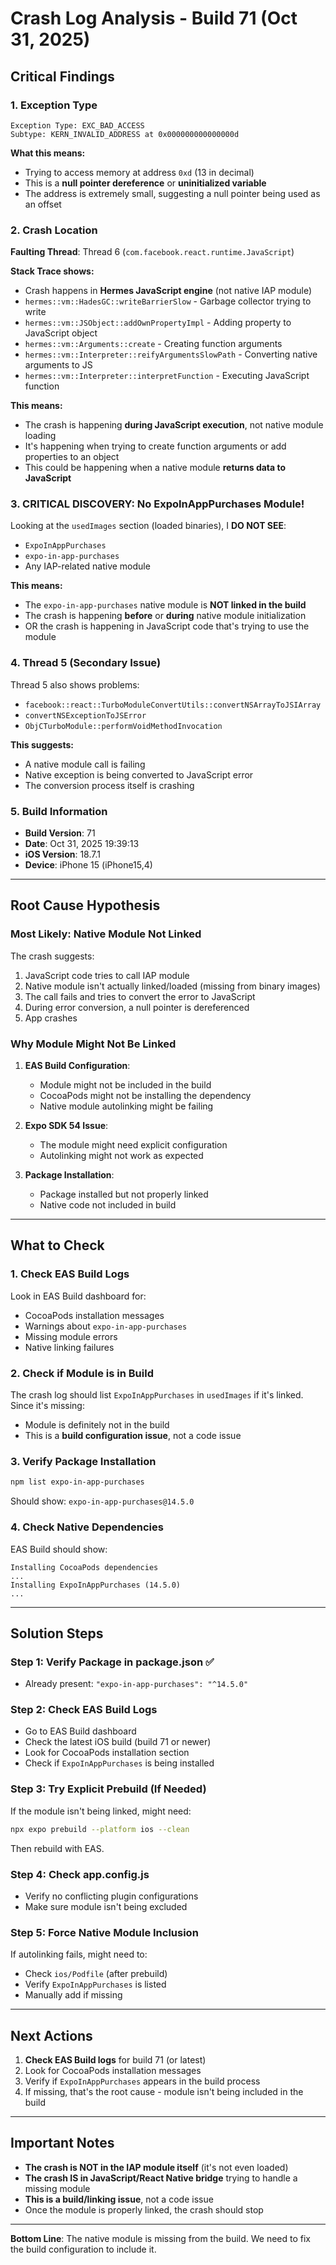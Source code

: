# Crash Log Analysis - Build 71 (Oct 31, 2025)

## Critical Findings

### 1. Exception Type
```
Exception Type: EXC_BAD_ACCESS
Subtype: KERN_INVALID_ADDRESS at 0x000000000000000d
```

**What this means:**
- Trying to access memory at address `0xd` (13 in decimal)
- This is a **null pointer dereference** or **uninitialized variable**
- The address is extremely small, suggesting a null pointer being used as an offset

### 2. Crash Location
**Faulting Thread**: Thread 6 (`com.facebook.react.runtime.JavaScript`)

**Stack Trace shows:**
- Crash happens in **Hermes JavaScript engine** (not native IAP module)
- `hermes::vm::HadesGC::writeBarrierSlow` - Garbage collector trying to write
- `hermes::vm::JSObject::addOwnPropertyImpl` - Adding property to JavaScript object
- `hermes::vm::Arguments::create` - Creating function arguments
- `hermes::vm::Interpreter::reifyArgumentsSlowPath` - Converting native arguments to JS
- `hermes::vm::Interpreter::interpretFunction` - Executing JavaScript function

**This means:**
- The crash is happening **during JavaScript execution**, not native module loading
- It's happening when trying to create function arguments or add properties to an object
- This could be happening when a native module **returns data to JavaScript**

### 3. CRITICAL DISCOVERY: No ExpoInAppPurchases Module!

Looking at the `usedImages` section (loaded binaries), I **DO NOT SEE**:
- `ExpoInAppPurchases`
- `expo-in-app-purchases`
- Any IAP-related native module

**This means:**
- The `expo-in-app-purchases` native module is **NOT linked in the build**
- The crash is happening **before** or **during** native module initialization
- OR the crash is happening in JavaScript code that's trying to use the module

### 4. Thread 5 (Secondary Issue)
Thread 5 also shows problems:
- `facebook::react::TurboModuleConvertUtils::convertNSArrayToJSIArray`
- `convertNSExceptionToJSError`
- `ObjCTurboModule::performVoidMethodInvocation`

**This suggests:**
- A native module call is failing
- Native exception is being converted to JavaScript error
- The conversion process itself is crashing

### 5. Build Information
- **Build Version**: 71
- **Date**: Oct 31, 2025 19:39:13
- **iOS Version**: 18.7.1
- **Device**: iPhone 15 (iPhone15,4)

---

## Root Cause Hypothesis

### Most Likely: Native Module Not Linked

The crash suggests:
1. JavaScript code tries to call IAP module
2. Native module isn't actually linked/loaded (missing from binary images)
3. The call fails and tries to convert the error to JavaScript
4. During error conversion, a null pointer is dereferenced
5. App crashes

### Why Module Might Not Be Linked

1. **EAS Build Configuration**:
   - Module might not be included in the build
   - CocoaPods might not be installing the dependency
   - Native module autolinking might be failing

2. **Expo SDK 54 Issue**:
   - The module might need explicit configuration
   - Autolinking might not work as expected

3. **Package Installation**:
   - Package installed but not properly linked
   - Native code not included in build

---

## What to Check

### 1. Check EAS Build Logs

Look in EAS Build dashboard for:
- CocoaPods installation messages
- Warnings about `expo-in-app-purchases`
- Missing module errors
- Native linking failures

### 2. Check if Module is in Build

The crash log should list `ExpoInAppPurchases` in `usedImages` if it's linked. Since it's missing:
- Module is definitely not in the build
- This is a **build configuration issue**, not a code issue

### 3. Verify Package Installation

```bash
npm list expo-in-app-purchases
```

Should show: `expo-in-app-purchases@14.5.0`

### 4. Check Native Dependencies

EAS Build should show:
```
Installing CocoaPods dependencies
...
Installing ExpoInAppPurchases (14.5.0)
...
```

---

## Solution Steps

### Step 1: Verify Package in package.json ✅
- Already present: `"expo-in-app-purchases": "^14.5.0"`

### Step 2: Check EAS Build Logs
- Go to EAS Build dashboard
- Check the latest iOS build (build 71 or newer)
- Look for CocoaPods installation section
- Check if `ExpoInAppPurchases` is being installed

### Step 3: Try Explicit Prebuild (If Needed)
If the module isn't being linked, might need:
```bash
npx expo prebuild --platform ios --clean
```
Then rebuild with EAS.

### Step 4: Check app.config.js
- Verify no conflicting plugin configurations
- Make sure module isn't being excluded

### Step 5: Force Native Module Inclusion
If autolinking fails, might need to:
- Check `ios/Podfile` (after prebuild)
- Verify `ExpoInAppPurchases` is listed
- Manually add if missing

---

## Next Actions

1. **Check EAS Build logs** for build 71 (or latest)
2. Look for CocoaPods installation messages
3. Verify if `ExpoInAppPurchases` appears in the build process
4. If missing, that's the root cause - module isn't being included in the build

---

## Important Notes

- **The crash is NOT in the IAP module itself** (it's not even loaded)
- **The crash IS in JavaScript/React Native bridge** trying to handle a missing module
- **This is a build/linking issue**, not a code issue
- Once the module is properly linked, the crash should stop

---

**Bottom Line**: The native module is missing from the build. We need to fix the build configuration to include it.

